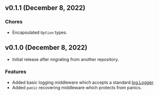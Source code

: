 ## v0.1.1 (December 8, 2022)

### Chores

- Encapsulated `Option` types.

## v0.1.0 (December 8, 2022)

- Initial release after migrating from another repository.

### Features

- Added basic logging middleware which accepts a standard [log.Logger](https://pkg.go.dev/log@go1.19#Logger).
- Added `panic` recovering middleware which protects from panics.
